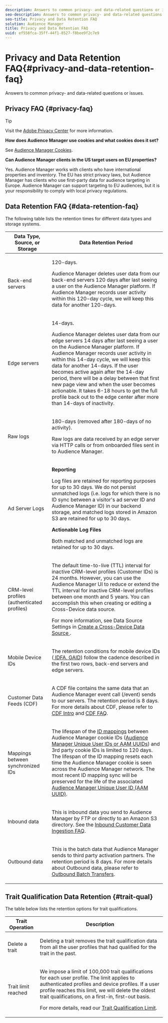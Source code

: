 ```yaml
---
description: Answers to common privacy- and data-related questions or issues.
seo-description: Answers to common privacy- and data-related questions or issues.
seo-title: Privacy and Data Retention FAQ
solution: Audience Manager
title: Privacy and Data Retention FAQ
uuid: ef558fca-35ff-44f1-8527-f8bee9f2c7e9
---
```


# Privacy and Data Retention FAQ{#privacy-and-data-retention-faq}

Answers to common privacy- and data-related questions or issues.

<!-- faq_privacy.xml -->

## Privacy FAQ {#privacy-faq}

>[!TIP]
>
>Visit the [Adobe Privacy Center](https://www.adobe.com/privacy.html) for more information.

**How does Audience Manager use cookies and what cookies does it set?**

See [Audience Manager Cookies](https://marketing.adobe.com/resources/help/en_US/whitepapers/cookies/cookies_am.html).

**Can Audience Manager clients in the US target users on EU properties?**

Yes. Audience Manager works with clients who have international properties and inventory. The EU has strict privacy laws, but Audience Manager has clients who use first-party data for audience targeting in Europe. Audience Manager can support targeting to EU audiences, but it is your responsibility to comply with local privacy regulations.

<!-- 

<p> <b>Why does the IP address need to be removed from log files?</b> </p> 
<p>While still an open question in the US, regulators in Europe consider IP addresses as personally identifiable information (PII). As a result, companies that collect IP addresses in the EU are subject to strict data processing requirements. To support expansion into the EU, and help reduce compliance requirements for our customers, we remove IP addresses from log files. Also, this change addresses where we believe industry self-regulation and legally required regulations are moving within the United States. Removing IP addresses is a proactive change that will help Audience Manager (and our partners) comply with existing and future PII-related legislation. </p>

 -->

## Data Retention FAQ {#data-retention-faq}

The following table lists the retention times for different data types and storage systems.

<table id="table_21C0B13A57A44DE0999FB33F363C88F6"> 
 <thead> 
  <tr> 
   <th colname="col1" class="entry"> Data Type, Source, or Storage </th> 
   <th colname="col2" class="entry"> Data Retention Period </th> 
  </tr> 
 </thead>
 <tbody> 
  <tr> 
   <td colname="col1"> <p>Back-end servers </p> </td> 
   <td colname="col2"> <p>120-days. </p> <p> Audience Manager deletes user data from our back-end servers 120 days after last seeing a user on the Audience Manager platform. If <span class="keyword"> Audience Manager</span> records user activity within this 120-day cycle, we will keep this data for another 120-days. </p> </td> 
  </tr> 
  <tr> 
   <td colname="col1"> <p>Edge servers </p> </td> 
   <td colname="col2"> <p> 14-days. </p> <p>Audience Manager deletes user data from our edge servers 14 days after last seeing a user on the Audience Manager platform. If <span class="keyword"> Audience Manager</span> records user activity in within this 14-day cycle, we will keep this data for another 14-days. If the user becomes active again after the 14-day period, there will be a delay between that first new page view and when the user becomes actionable. It takes 6-18 hours to get the full profile back out to the edge center after more than 14-days of inactivity. </p> </td> 
  </tr> 
  <tr> 
   <td colname="col1"> <p>Raw logs </p> </td> 
   <td colname="col2"> <p>180-days (removed after 180-days of no activity). </p> <p>Raw logs are data received by an edge server via HTTP calls or from onboarded files sent in to <span class="keyword"> Audience Manager</span>. </p> </td> 
  </tr> 
  <tr> 
   <td colname="col1"> <p>Ad Server Logs </p> </td> 
   <td colname="col2"> <p><b>Reporting</b> </p> <p>Log files are retained for reporting purposes for up to 30 days. We do not persist unmatched logs (i.e. logs for which there is no ID sync between a visitor's ad server ID and <span class="keyword"> Audience Manager</span> ID) in our backend storage, and matched logs stored in <span class="keyword"> Amazon S3</span> are retained for up to 30 days. </p> <p><b>Actionable Log Files</b> </p> <p>Both matched and unmatched logs are retained for up to 30 days. </p> </td> 
  </tr> 
  <tr> 
   <td colname="col1"> <p>CRM-level profiles (authenticated profiles) </p> </td> 
   <td colname="col2"> <p>The default time-to-live (TTL) interval for inactive CRM-level profiles (Customer IDs) is 24 months. However, you can use the Audience Manager UI to reduce or extend the TTL interval for inactive CRM-level profiles between one month and 5 years. You can accomplish this when creating or editing a Cross-Device data source.</p> <p>For more information, see Data Source Settings in <a href="../features/profile-merge-rules/merge-rules-start.md#settings"> Create a Cross-Device Data Source </a>.</p> </td> 
  </tr> 
  <tr> 
   <td colname="col1"> <p>Mobile Device IDs </p> </td> 
   <td colname="col2"> <p>The retention conditions for mobile device IDs (<a href="../reference/ids-in-aam.md"> IDFA, GAID</a>) follow the cadence described in the first two rows, back-end servers and edge servers. </p> </td> 
  </tr> 
  <tr> 
   <td colname="col1"> <p>Customer Data Feeds (CDF) </p> </td> 
   <td colname="col2"> <p>A CDF file contains the same data that an <span class="keyword"> Audience Manager</span> event call (/event) sends to our servers. The retention period is 8 days. For more details about CDF, please refer to <a href="../features/cdf-files.md"> CDF Intro</a> and <a href="../faq/faq-cdf.md"> CDF FAQ</a>. </p> </td> 
  </tr> 
  <tr> 
   <td colname="col1"> <p>Mappings between synchronized IDs </p> </td> 
   <td colname="col2"> <p>The lifespan of the <a href="../features/administration/usage-limits.md#id-mapping-limits"> ID mappings</a> between Audience Manager cookie IDs (<a href="../reference/ids-in-aam.md">Audience Manager Unique User IDs or AAM UUIDs</a>) and 3rd party cookie IDs is limited to 120 days. The lifespan of the ID mapping resets each time the Audience Manager cookie is seen across the Audience Manager network. The most recent ID mapping sync will be preserved for the life of the associated <a href="../reference/ids-in-aam.md">Audience Manager Unique User ID (AAM UUID)</a>.</p></td> 
  </tr> 
  <tr> 
   <td colname="col1"> <p>Inbound data </p> </td> 
   <td colname="col2"> <p>This is inbound data you send to <span class="keyword"> Audience Manager</span> by FTP or directly to an <span class="keyword"> Amazon S3</span> directory. See the <a href="../faq/faq-inbound-data-ingestion.md"> Inbound Customer Data Ingestion FAQ</a>. </p> </td> 
  </tr> 
  <tr> 
   <td colname="col1"> <p>Outbound data </p> </td> 
   <td colname="col2"> <p>This is the batch data that <span class="keyword"> Audience Manager</span> sends to third party activation partners. The retention period is 8 days. For more details about Outbound data, please refer to <a href="../integration/receiving-audience-data/batch-outbound-transfers/outbound-file-name-contents.md"> Outbound Batch Transfers</a>. </p> </td> 
  </tr> 
 </tbody> 
</table>

## Trait Qualification Data Retention {#trait-qual}

The table below lists the retention options for trait qualifications.

<table id="table_7FB42BEF138540AAB6869995C1AB8D3F"> 
 <thead> 
  <tr> 
   <th colname="col1" class="entry"> Trait Operation </th> 
   <th colname="col2" class="entry"> Description </th> 
  </tr>
 </thead>
 <tbody> 
  <tr> 
   <td colname="col1"> <p>Delete a trait </p> </td> 
   <td colname="col2"> <p>Deleting a trait removes the trait qualification data from all the user profiles that had qualified for the trait in the past. </p> </td> 
  </tr> 
  <tr> 
   <td colname="col1"> <p>Trait limit reached </p> </td> 
   <td colname="col2"> <p>We impose a limit of 100,000 trait qualifications for each user profile. The limit applies to authenticated profiles and device profiles. If a user profile reaches this limit, we will delete the oldest trait qualifications, on a first-in, first-out basis. </p> <p>For more details, read our <a href="../features/traits/trait-qualification-reference.md#trait-qualification-limit"> Trait Qualification Limit</a>. </p> </td> 
  </tr> 
 </tbody> 
</table>

